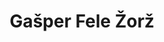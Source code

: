 ---
SICRIS: 15295
draft: false
fixName: gašper_fele_žorž
lab: Laboratory for Ubiquitous systems
labPos: Laboratory Member
location: R3.53 - Laboratorij LUSY
mailInfo: gasper.felezorz@fri.uni-lj.si
officeHours: null
profName: Assist. Gašper Fele Žorž, PhD
profTitle: IT Support Services
telephoneInfo: null
title: Gašper Fele Žorž
---